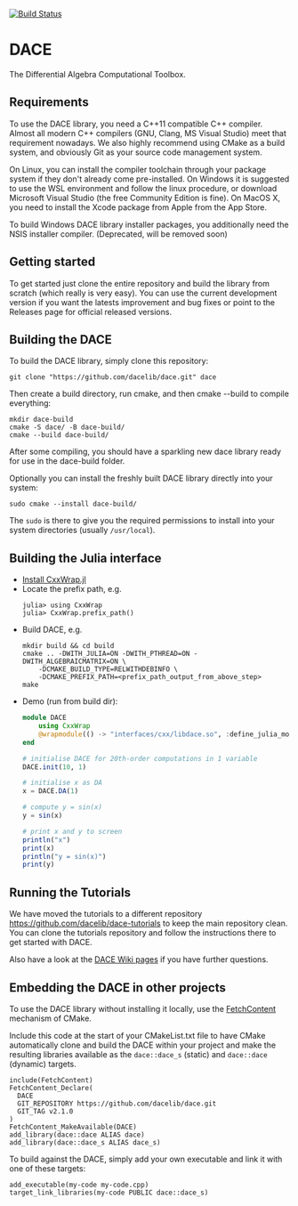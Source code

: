 [![Build Status](https://travis-ci.org/dacelib/dace.svg?branch=master)](https://travis-ci.org/dacelib/dace)

# DACE
The Differential Algebra Computational Toolbox.

## Requirements
To use the DACE library, you need a C++11 compatible C++ compiler. Almost all modern C++ compilers (GNU, Clang, MS Visual Studio) meet that requirement nowadays. We also highly recommend using CMake as a build system, and obviously Git as your source code management system.

On Linux, you can install the compiler toolchain through your package system if they don't already come pre-installed. On Windows it is suggested to use the WSL environment and follow the linux procedure, or download Microsoft Visual Studio (the free Community Edition is fine). On MacOS X, you need to install the Xcode package from Apple from the App Store. 

To build Windows DACE library installer packages, you additionally need the NSIS installer compiler. (Deprecated, will be removed soon)

## Getting started
To get started just clone the entire repository and build the library from scratch (which really is very easy). You can use the current development version if you want the latests improvement and bug fixes or point to the Releases page for official released versions.

## Building the DACE
To build the DACE library, simply clone this repository:
```
git clone "https://github.com/dacelib/dace.git" dace
```
Then create a build directory, run cmake, and then cmake --build to compile everything:
```
mkdir dace-build
cmake -S dace/ -B dace-build/
cmake --build dace-build/
```
After some compiling, you should have a sparkling new dace library ready for use in the dace-build folder. 

Optionally you can install the freshly built DACE library directly into your system:
```
sudo cmake --install dace-build/
```
The ```sudo``` is there to give you the required permissions to install into your system directories (usually ```/usr/local```).

## Building the Julia interface

- [Install CxxWrap.jl](https://github.com/JuliaInterop/CxxWrap.jl#installation)
- Locate the prefix path, e.g.
  ```
  julia> using CxxWrap
  julia> CxxWrap.prefix_path()
  ```
- Build DACE, e.g.
  ```
  mkdir build && cd build
  cmake .. -DWITH_JULIA=ON -DWITH_PTHREAD=ON -DWITH_ALGEBRAICMATRIX=ON \
      -DCMAKE_BUILD_TYPE=RELWITHDEBINFO \
      -DCMAKE_PREFIX_PATH=<prefix_path_output_from_above_step>
  make
  ```
- Demo (run from build dir):
  ```julia
  module DACE
      using CxxWrap
      @wrapmodule(() -> "interfaces/cxx/libdace.so", :define_julia_module)
  end

  # initialise DACE for 20th-order computations in 1 variable
  DACE.init(10, 1)

  # initialise x as DA
  x = DACE.DA(1)

  # compute y = sin(x)
  y = sin(x)

  # print x and y to screen
  println("x")
  print(x)
  println("y = sin(x)")
  print(y)
  ```

## Running the Tutorials

We have moved the tutorials to a different repository https://github.com/dacelib/dace-tutorials to keep the main repository clean. You can clone the tutorials repository and follow the instructions there to get started with DACE.

Also have a look at the [DACE Wiki pages](https://github.com/dacelib/dace/wiki) if you have further questions.

## Embedding the DACE in other projects
To use the DACE library without installing it locally, use the [FetchContent](https://cmake.org/cmake/help/v3.19/module/FetchContent.html) mechanism of CMake.

Include this code at the start of your CMakeList.txt file to have CMake automatically clone and build the DACE within your project and make the resulting libraries available as the `dace::dace_s` (static) and `dace::dace` (dynamic) targets.
```
include(FetchContent)
FetchContent_Declare(
  DACE
  GIT_REPOSITORY https://github.com/dacelib/dace.git
  GIT_TAG v2.1.0
)
FetchContent_MakeAvailable(DACE)
add_library(dace::dace ALIAS dace)
add_library(dace::dace_s ALIAS dace_s)
```

To build against the DACE, simply add your own executable and link it with one of these targets:
```
add_executable(my-code my-code.cpp)
target_link_libraries(my-code PUBLIC dace::dace_s)
```
